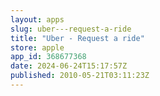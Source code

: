```yaml
---
layout: apps
slug: uber---request-a-ride
title: "Uber - Request a ride"
store: apple
app_id: 368677368
date: 2024-06-24T15:17:57Z
published: 2010-05-21T03:11:23Z
---
```

